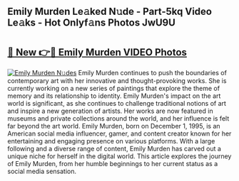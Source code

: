 ## Emily Murden Le𝚊ked N𝚞de - Part-5kq Video Le𝚊ks - Hot Onlyf𝚊ns Photos JwU9U

# <h2><a href="http://ac53880.deff.icu/?id=Emily+Murden">🔗 New 👉🔴 Emily Murden VIDEO Photos</a></h2>

[![Emily Murden N𝚞des](https://i.imgur.com/rIISA9y.gif)](http://ac53880.deff.icu/?id=Emily+Murden)
Emily Murden continues to push the boundaries of contemporary art with her innovative and thought-provoking works. She is currently working on a new series of paintings that explore the theme of memory and its relationship to identity. Emily Murden's impact on the art world is significant, as she continues to challenge traditional notions of art and inspire a new generation of artists. Her works are now featured in museums and private collections around the world, and her influence is felt far beyond the art world. Emily Murden, born on December 1, 1995, is an American social media influencer, gamer, and content creator known for her entertaining and engaging presence on various platforms. With a large following and a diverse range of content, Emily Murden has carved out a unique niche for herself in the digital world. This article explores the journey of Emily Murden, from her humble beginnings to her current status as a social media sensation.
